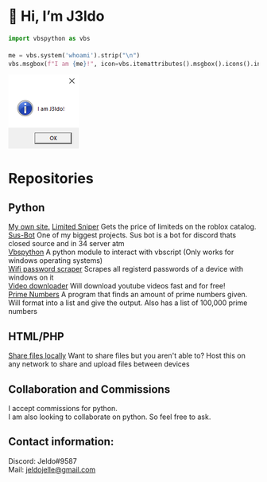 # 👋 Hi, I’m J3ldo  

```python  
import vbspython as vbs  

me = vbs.system('whoami').strip("\n")  
vbs.msgbox(f"I am {me}!", icon=vbs.itemattributes().msgbox().icons().information())  
```
![](me.png)

# Repositories
## Python
<a href="j3ldo.ddns.net">My own site.</a>
[Limited Sniper](https://github.com/J3ldo/LimitSniper) Gets the price of limiteds on the roblox catalog.
[Sus-Bot](https://discordbotlist.com/bots/sus-bot) One of my biggest projects. Sus bot is a bot for discord thats closed source and in 34 server atm  
[Vbspython](https://github.com/J3ldo/vbspython) A python module to interact with vbscript (Only works for windows operating systems)  
[Wifi password scraper](https://github.com/J3ldo/Wifi-Password-Scraper) Scrapes all registerd passwords of a device with windows on it  
[Video downloader](https://github.com/J3ldo/VideoDownloader) Will download youtube videos fast and for free!  
[Prime Numbers](https://github.com/J3ldo/PrimeNumbers) A program that finds an amount of prime numbers given. Will format into a list and give the output. Also has a list of 100,000 prime numbers  
 
## HTML/PHP
[Share files locally](https://github.com/J3ldo/Share-Files-Locally) Want to share files but you aren't able to? Host this on any network to share and upload files between devices

## Collaboration and Commissions
I accept commissions for python.  
I am also looking to collaborate on python. So feel free to ask.

## Contact information:  
Discord: Jeldo#9587  
Mail: <a href="mailto:jeldojelle@gmail.com">jeldojelle@gmail.com</a>

<!---
- 👋 Hi, I’m J3ldo
- 👀 I’m interested in programming
- 🌱 I’m currently learning Python, HTML and Php
- 💞️ I’m looking to collaborate on Python
- 👩‍💻 Upvote my biggest project so far <a href="https://discordbotlist.com/bots/sus-bot">Sus Bot</a>
- 📫 How to reach me? Through discord my username is: Jeldo#9587
- 💻 Follow me <a href="https://www.youtube.com/watch?v=dQw4w9WgXcQ">here</a>
--->

<!---
J3ldo/J3ldo is a ✨ special ✨ repository because its `README.md` (this file) appears on your GitHub profile.
You can click the Preview link to take a look at your changes.
--->

